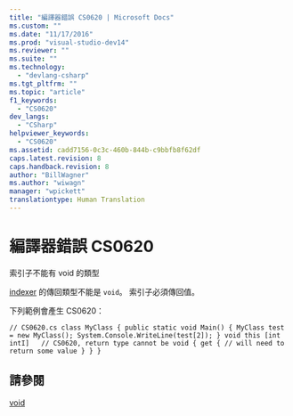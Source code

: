 ```yaml
---
title: "編譯器錯誤 CS0620 | Microsoft Docs"
ms.custom: ""
ms.date: "11/17/2016"
ms.prod: "visual-studio-dev14"
ms.reviewer: ""
ms.suite: ""
ms.technology: 
  - "devlang-csharp"
ms.tgt_pltfrm: ""
ms.topic: "article"
f1_keywords: 
  - "CS0620"
dev_langs: 
  - "CSharp"
helpviewer_keywords: 
  - "CS0620"
ms.assetid: cadd7156-0c3c-460b-844b-c9bbfb8f62df
caps.latest.revision: 8
caps.handback.revision: 8
author: "BillWagner"
ms.author: "wiwagn"
manager: "wpickett"
translationtype: Human Translation
---
```

# 編譯器錯誤 CS0620
索引子不能有 void 的類型  
  
 [indexer](../../csharp/programming-guide/indexers/index.md) 的傳回類型不能是 `void`。 索引子必須傳回值。  
  
 下列範例會產生 CS0620：  
  
```  
// CS0620.cs class MyClass { public static void Main() { MyClass test = new MyClass(); System.Console.WriteLine(test[2]); } void this [int intI]   // CS0620, return type cannot be void { get { // will need to return some value } } }  
```  
  
## 請參閱  
 [void](../../csharp/language-reference/keywords/void.md)